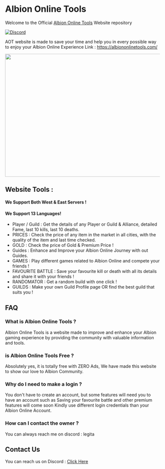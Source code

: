 # Albion Online Tools
Welcome to the Official [Albion Online Tools](https://albiononlinetools.com/) Website repository

[![Discord](https://img.shields.io/discord/1095372949718048771?color=660033&label=Discord&logo=discord&logoColor=white&style=flat)](https://discord.gg/7pv5b8XWVy)

AOT website is made to save your time and help you in every possible way to enjoy your Albion Online Experience
Link : https://albiononlinetools.com/

<p align="center" align='right'>
  <img src="https://github.com/LegitaDev/AlbionOnlineTools/assets/50632062/6effd36d-bc49-4796-b544-14c4a31654db" width="600" height="400" />
</p>

## Website Tools : 
#### We Support Both West & East Servers !
#### We Support 13 Languages!
- Player / Guild : Get the details of any Player or Guild & Alliance, detailed Fame, last 10 kills, last 10 deaths.
- PRICES : Check the price of any item in the market in all cities, with the quality of the item and last time checked.
- GOLD : Check the price of Gold & Premium Price !
- Guides : Enhance and Improve your Albion Online Journey with out Guides.
- GAMES : Play different games related to Albion Online and compete your friends !
- FAVOURITE BATTLE : Save your favourite kill or death with all its details and share it with your friends !
- RANDOMATOR : Get a random build with one click !
- GUILDS : Make your own Guild Profile page OR find the best guild that suits you !

## FAQ
### What is Albion Online Tools ?
  Albion Online Tools is a website made to improve and enhance your Albion gaming experience by providing the community with valuable information and tools.
### is Albion Online Tools Free ?
Absolutely yes, it is totally free with ZERO Ads, We have made this website to show our love to Albion Community.
### Why do I need to make a login ?
  You don't have to create an account, but some features will need you to have an account such as Saving your favourite battle and other premium features will come soon
Kindly use different login credentials than your Albion Online Account.
### How can I contact the owner ?
  You can always reach me on discord : legita

## Contact Us
You can reach us on Discord : [Click Here](https://discord.gg/7pv5b8XWVy)
